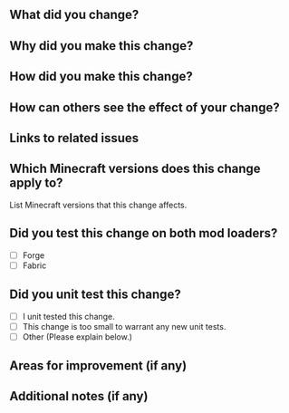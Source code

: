 ## What did you change?

## Why did you make this change?

## How did you make this change?

## How can others see the effect of your change?

## Links to related issues

## Which Minecraft versions does this change apply to?
List Minecraft versions that this change affects.

## Did you test this change on both mod loaders?
- [ ] Forge
- [ ] Fabric

## Did you unit test this change?
- [ ] I unit tested this change.
- [ ] This change is too small to warrant any new unit tests.
- [ ] Other (Please explain below.)

## Areas for improvement (if any)

## Additional notes (if any)
